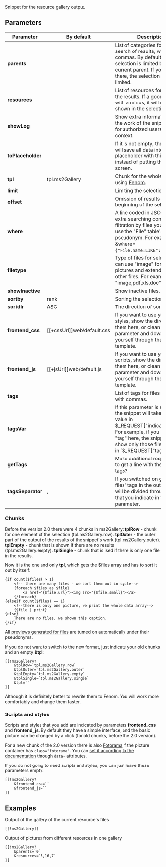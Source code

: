 Snippet for the resource gallery output. 

## Parameters
Parameter            | By default  | Description
--------------------|---------------|---------------------------------------------
**parents**         |               | List of categories for the search of results, with commas. By default the selection is limited by the current parent. If you put 0 there, the selection will not be limited.
**resources**       |               | List of resources for output in the results. If a good's id starts with a minus, it will not be shown in the selection.
**showLog**         |               | Show extra information about the work of the snippet. Obly for authorized users in "mgr" context.
**toPlaceholder**   |               | If it is not empty, the snippet will save all data into a placeholder with this name instead of putting them to the screen.
**tpl**             | tpl.ms2Gallery| Chunk for the whole gallery using [Fenom][1].
**limit**           |               | Limiting the selection of results
**offset**          |               | Omission of results from the beginning of the selection 
**where**           |               | A line coded in JSON, with extra searching conditions. For filtration by files you should use the "File" table's pseudonym. For example, &where=`{"File.name:LIKE":"%img%"}`.
**filetype**        |               | Type of files for selection. You can use "image" for indicating pictures and extending all other files. For example: "image,pdf,xls,doc".
**showInactive**    |               | Show inactive files. 
**sortby**          | rank          | Sorting the selection. 
**sortdir**         | ASC           | The direction of sorting. 
**frontend_css**    | [[+cssUrl]]web/default.css | If you want to use your own styles, show the direction to them here, or clean up the parameter and download them yourself through the site's template.
**frontend_js**     | [[+jsUrl]]web/default.js   | If you want to use your own scripts, show the direction to them here, or clean up the parameter and download them yourself through the site's template.
**tags**            |               | List of tags for files output, with commas. 
**tagsVar**         |               | If this parameter is not empty, the snippet will take "tags" value in $_REQUEST["indicatedname"]. For example, if you indicate "tag" here, the snippet will show only those files that suit in `$_REQUEST["tag"]`.
**getTags**         |               | Make additional requests so as to get a line with the file's tags? 
**tagsSeparator**   | ,             | If you switched on getting files' tags in the output, they will be divided through the line that you indicate in this parameter.

### Chunks
Before the version 2.0 there were 4 chunks in ms2Gallery: 
**tplRow** - chunk for one element of the selection (tpl.ms2Gallery.row).
**tplOuter** - the outer part of the output of the results of the snippet's work (tpl.ms2Gallery.outer).
**tplEmpty** - chunk that is shown if there are no results (tpl.ms2Gallery.empty).
**tplSingle** - chunk that is ised if there is only one file in the results. 

Now it is the one and only **tpl**, which gets the $files array and has to sort it out by itself: 
```
{if count($files) > 1}
    <!-- there are many files - we sort them out in cycle-->
    {foreach $files as $file}
        <a href="{$file.url}"><img src="{$file.small}"></a>
    {/foreach}
{elseif count($files) == 1}
    <!--there is only one picture, we print the whole data array-->
    {$file | print}
{else}
    There are no files, we shown this caption.
{/if}
```
All [previews generated for files][2] are turned on automatically under their pseudonyms. 

If you do not want to switch to the new format, just indicate your old chunks and an empty **&tpl**:
```
[[!ms2Gallery?
    &tplRow=`tpl.ms2Gallery.row`
    &tplOuter=`tpl.ms2Gallery.outer`
    &tplEmpty=`tpl.ms2Gallery.empty`
    &tplSingle=`tpl.ms2Gallery.single`
    &tpl=``
]]
```
Although it is definitely better to rewrite them to Fenom. You will work more comfortably and change them faster.

### Scripts and styles
Scripts and styles that you add are indicated by parameters **frontend_css** and **frontend_js**. 
By default they have a simple interface, and the basic picture can be changed by a click (for old chunks, before the 2.0 version).

For a new chunk of the 2.0 version there is also [Fotorama][3] if the picture container has `class="fotorama"`.
You can [set it according to the documentation][4] through `data-` attributes.

If you do not going to need scripts and styles, you can just leave these parameters empty:
```
[[!ms2Gallery?
    &frontend_css=``
    &frontend_js=``
]]
```

## Examples
Output of the gallery of the current resource's files
```
[[!ms2Gallery]]
```


Output of pictures from different resources in one gallery
```
[[!ms2Gallery?
    &parents=`0`
    &resources=`5,16,7`
]]
```


[1]: /ru/01_Компоненты/01_pdoTools/03_Парсер.md
[2]: /ru/01_Компоненты/18_ms2Gallery/02_Генерация_превью.md
[3]: http://fotorama.io/
[4]: http://fotorama.io/customize/
